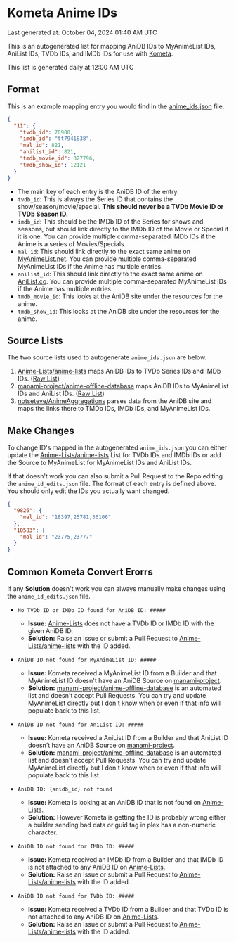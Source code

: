 # Kometa Anime IDs

Last generated at: October 04, 2024 01:40 AM UTC

This is an autogenerated list for mapping AniDB IDs to MyAnimeList IDs, AniList IDs, TVDb IDs, and IMDb IDs for use with [Kometa](https://github.com/Kometa-Team/Kometa).

This list is generated daily at 12:00 AM UTC 

## Format

This is an example mapping entry you would find in the [anime_ids.json](https://raw.githubusercontent.com/Kometa-Team/Anime-IDs/master/anime_ids.json) file.

```json
{
  "11": {
    "tvdb_id": 70900,
    "imdb_id": "tt7941838",
    "mal_id": 821,
    "anilist_id": 821,
    "tmdb_movie_id": 327796,
    "tmdb_show_id": 12121
  }
}
```

- The main key of each entry is the AniDB ID of the entry. 
- `tvdb_id`: This is always the Series ID that contains the show/season/movie/special. **This should never be a TVDb Movie ID or TVDb Season ID.**
- `imdb_id`: This should be the IMDb ID of the Series for shows and seasons, but should link directly to the IMDb ID of the Movie or Special if it is one. You can provide multiple comma-separated IMDb IDs if the Anime is a series of Movies/Specials.
- `mal_id`: This should link directly to the exact same anime on [MyAnimeList.net](https://myanimelist.net). You can provide multiple comma-separated MyAnimeList IDs if the Anime has multiple entries.
- `anilist_id`: This should link directly to the exact same anime on [AniList.co](https://anilist.co). You can provide multiple comma-separated MyAnimeList IDs if the Anime has multiple entries.
- `tmdb_movie_id`: This looks at the AniDB site under the resources for the anime. 
- `tmdb_show_id`: This looks at the AniDB site under the resources for the anime. 

## Source Lists

The two source lists used to autogenerate `anime_ids.json` are below. 
1. [Anime-Lists/anime-lists](https://github.com/Anime-Lists/anime-lists/) maps AniDB IDs to TVDb Series IDs and IMDb IDs. ([Raw List](https://raw.githubusercontent.com/Anime-Lists/anime-lists/master/anime-list-master.xml))
2. [manami-project/anime-offline-database](https://github.com/manami-project/anime-offline-database/) maps AniDB IDs to MyAnimeList IDs and AniList IDs. ([Raw List](https://raw.githubusercontent.com/manami-project/anime-offline-database/master/anime-offline-database.json))
3. [notseteve/AnimeAggregations](https://github.com/notseteve/AnimeAggregations) parses data from the AniDB site and maps the links there to TMDb IDs, IMDb IDs, and MyAnimeList IDs.

## Make Changes

To change ID's mapped in the autogenerated `anime_ids.json` you can either update the [Anime-Lists/anime-lists](https://github.com/Anime-Lists/anime-lists/) List for TVDb IDs and IMDb IDs or add the Source to MyAnimeList for MyAnimeList IDs and AniList IDs.

If that doesn't work you can also submit a Pull Request to the Repo editing the `anime_id_edits.json` file. The format of each entry is defined above. You should only edit the IDs you actually want changed.

```json
{
  "9826": {
    "mal_id": "18397,25781,36106"
  },
  "10583": {
    "mal_id": "23775,23777"
  }
}
```

## Common Kometa Convert Erorrs

If any **Solution** doesn't work you can always manually make changes using the `anime_id_edits.json` file.

- `No TVDb ID or IMDb ID found for AniDB ID: #####`
  - **Issue:** [Anime-Lists](https://raw.githubusercontent.com/Anime-Lists/anime-lists/master/anime-list-master.xml) does not have a TVDb ID or IMDb ID with the given AniDB ID. 
  - **Solution:** Raise an Issue or submit a Pull Request to [Anime-Lists/anime-lists](https://github.com/Anime-Lists/anime-lists/) with the ID added.

- `AniDB ID not found for MyAnimeList ID: #####`
  - **Issue:** Kometa received a MyAnimeList ID from a Builder and that MyAnimeList ID doesn't have an AniDB Source on [manami-project](https://raw.githubusercontent.com/manami-project/anime-offline-database/master/anime-offline-database.json). 
  - **Solution:** [manami-project/anime-offline-database](https://github.com/manami-project/anime-offline-database/) is an automated list and doesn't accept Pull Requests. You can try and update MyAnimeList directly but I don't know when or even if that info will populate back to this list.

- `AniDB ID not found for AniList ID: #####`
  - **Issue:** Kometa received a AniList ID from a Builder and that AniList ID doesn't have an AniDB Source on [manami-project](https://raw.githubusercontent.com/manami-project/anime-offline-database/master/anime-offline-database.json). 
  - **Solution:** [manami-project/anime-offline-database](https://github.com/manami-project/anime-offline-database/) is an automated list and doesn't accept Pull Requests. You can try and update MyAnimeList directly but I don't know when or even if that info will populate back to this list.

- `AniDB ID: {anidb_id} not found`
  - **Issue:** Kometa is looking at an AniDB ID that is not found on [Anime-Lists](https://raw.githubusercontent.com/Anime-Lists/anime-lists/master/anime-list-master.xml).
  - **Solution:** However Kometa is getting the ID is probably wrong either a builder sending bad data or guid tag in plex has a non-numeric character.

- `AniDB ID not found for IMDb ID: #####`
  - **Issue:** Kometa received an IMDb ID from a Builder and that IMDb ID is not attached to any AniDB ID on [Anime-Lists](https://raw.githubusercontent.com/Anime-Lists/anime-lists/master/anime-list-master.xml). 
  - **Solution:** Raise an Issue or submit a Pull Request to [Anime-Lists/anime-lists](https://github.com/Anime-Lists/anime-lists/) with the ID added.

- `AniDB ID not found for TVDb ID: #####`
  - **Issue:** Kometa received a TVDb ID from a Builder and that TVDb ID is not attached to any AniDB ID on [Anime-Lists](https://raw.githubusercontent.com/Anime-Lists/anime-lists/master/anime-list-master.xml). 
  - **Solution:** Raise an Issue or submit a Pull Request to [Anime-Lists/anime-lists](https://github.com/Anime-Lists/anime-lists/) with the ID added.